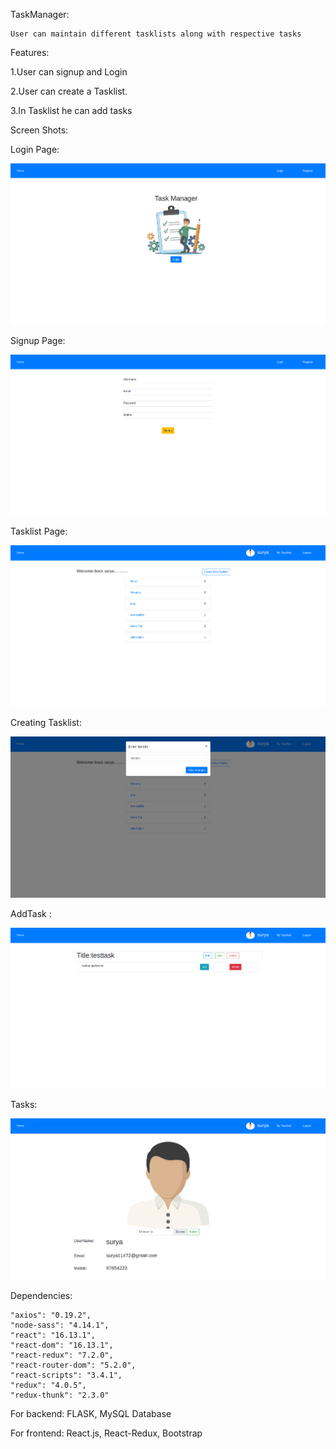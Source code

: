 TaskManager:

    User can maintain different tasklists along with respective tasks

Features:

1.User can signup and Login

2.User can create a Tasklist.

3.In Tasklist he can add tasks




Screen Shots:

Login Page:

![Login](https://github.com/suryakh/tasklist/blob/master/ScreenShots/Login.png)

Signup Page:

![signUp](https://github.com/suryakh/tasklist/blob/master/ScreenShots/Signup.png)

Tasklist Page:

![Tasklist](https://github.com/suryakh/tasklist/blob/master/ScreenShots/taskList.png)

Creating Tasklist:

![creating Tasklist](https://github.com/suryakh/tasklist/blob/master/ScreenShots/creatingTaskList.png)

AddTask :

![addTask](https://github.com/suryakh/tasklist/blob/master/ScreenShots/addingTasks.png)

Tasks:

![userprofile](https://github.com/suryakh/tasklist/blob/master/ScreenShots/userProfile.png)



Dependencies:

    "axios": "0.19.2",
    "node-sass": "4.14.1",
    "react": "16.13.1",
    "react-dom": "16.13.1",
    "react-redux": "7.2.0",
    "react-router-dom": "5.2.0",
    "react-scripts": "3.4.1",
    "redux": "4.0.5",
    "redux-thunk": "2.3.0"

For backend:
    FLASK,
    MySQL Database

For frontend:
    React.js,
    React-Redux,
    Bootstrap